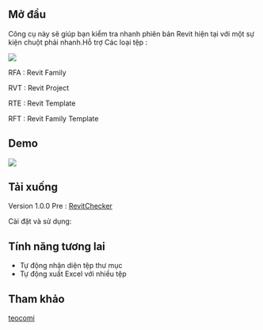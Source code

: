 
## Mở đầu 

Công cụ này sẽ giúp bạn kiểm tra nhanh phiên bản Revit hiện tại với một sự kiện chuột phải nhanh.Hỗ trợ Các loại tệp : 

![](pic/_Image_56e7c35c-f376-40b5-82b9-33db8395a59b.png)

RFA : Revit Family

RVT : Revit Project

RTE : Revit Template

RFT : Revit Family Template

## Demo

![](pic/RevitChecker.gif)

## Tải xuống

Version 1.0.0 Pre : <a href="https://www.mediafire.com/file/3urx5nj46wfc80y/RevitCheckerVer1.0.0.msi/file">RevitChecker</a>

Cài đặt và sử dụng: 


## Tính năng tương lai 

- Tự động nhận diện tệp thư mục
- Tự động xuất Excel với nhiều tệp

## Tham khảo

<a href="https://github.com/teocomi/Reveche">teocomi</a> 